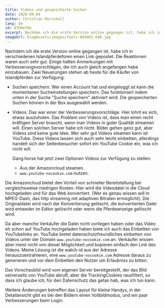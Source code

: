 ```yaml
---
title: Videos und gespeicherte Suchen
date: 2020-09-04
author: Christian Murschall
lang: de
id: 87b0ef0e
excerpt: Nachdem ich die erste Version online gegangen ist, habe ich in verschiedenen Islandpferdeforen einen Link gepostet. Die Reaktionen waren auch sehr gut. Einige hatten Anmerkungen mit Verbesserungsvorschlägen, die ich auch gleich angefangen habe einzubauen.
imageUrl: blogAssets/images/tools-864983_640.jpg
---
```


Nachdem ich die erste Version online gegangen ist, habe ich in verschiedenen Islandpferdeforen einen Link gepostet. Die Reaktionen waren auch sehr gut. Einige hatten Anmerkungen mit Verbesserungsvorschlägen, die ich auch gleich angefangen habe einzubauen. 
Zwei Neuerungen stehen ab heute für die Käufer von Islandpferden zur Verfügung:
- Suchen speichern. Wer einen Account hat und eingeloggt ist kann die momentanen Sucheinstellungen speichern. Das funktioniert indem unten in der Suche "Suche speichern" aktiviert wird. Die gespeicherten Suchen können in der Box ausgewählt werden.
- Videos. Das war einer der Verbesserungsvorschläge. Hier lohnt es sich, etwas auszuholen. Das Problem von Videos ist, dass man einen recht kräftigen Server braucht, wenn man Videos in guter Qualität streamen will. Einen solchen Server habe ich nicht. Bilder gehen ganz gut, aber Videos sind keine gute Idee. Wer sehr gut Videos steamen kann ist YouTube. Diese Videos lassen sich auch sehr leicht einbetten, allerdings handelt sich der Seitenbesucher sofort ein YouTube Cookie ein, was ich nicht will.

  Gang.horse hat jetzt zwei Optionen Videos zur Verfügung zu stellen:
    - Aus der Amazoncloud steamen.
    - `www.youtube-nocookie.com` nutzen.
      
Die Amazoncloud bietet den Vorteil von schneller Bereitstellung bei vergleichsweise niedrigen Kosten. Hier wird die Videodatei in die Cloud hochgeladen und für das Web konvertiert. (Wer es genau wissen will in MPEG-Dash, das http streaming mit adaptiven Bitraten ermöglicht). Die Originaldatei wird nach der Konvertierung gelöscht, die konvertierten Datei wird entweder im Editor gelöscht oder wenn die Pferdeanzeige gelöscht wird.

Da aber manche Verkäufer die Datei nicht vorliegen haben oder das Video eh schon auf YouTube hochgeladen haben biete ich auch das Einbetten von YouTubelinks an. YouTube bietet datenschutzfreundliches einbetten von Videos unter der Domain `www.youtube-nocookie.com` an. Verkäufer wissen aber meist nicht von dieser Möglichkeit und kopieren einfach den Link des Videos. Meine Lösung ist die watch-id aus der Adresse herauszuextrahieren, eine `www.youtube-nocookie.com` Adresse daraus zu generieren und vor dem Einbetten den Nutzer um Erlaubniss zu bitten. 

Das Vorschaubild wird vom eigenen Server bereitgestellt, der das Bild seinerseits von YouTube abruft, aber die TrackingCookies rausfiltert, so dass ich glaube ich, für den Datenschutz das getan hab, was ich tun kann. 

Weitere Änderungen betreffen das Layout für kleine Handys, in der Detailansicht gibt es bei den Bildern einen Vollbildmodus, und ein paar Verbesserungen beim Login.